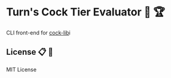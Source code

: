 # Turn's Cock Tier Evaluator :chicken: :trophy:

CLI front-end for [cock-lib](https://github.com/im-turn/cock-lib)i

## License :clipboard: :briefcase:

MIT License
